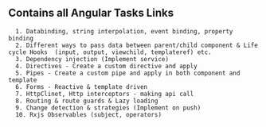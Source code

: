 ## Contains all Angular Tasks Links
      1. Databinding, string interpolation, event binding, property binding
      2. Different ways to pass data between parent/child component & Life cycle Hooks  (input, output, viewchild, templateref) etc.
      3. Dependency injection (Implement service)
      4. Directives - Create a custom directive and apply
      5. Pipes - Create a custom pipe and apply in both component and template
      6. Forms - Reactive & template driven
      7. HttpClinet, Http interceptors - making api call
      8. Routing & route guards & Lazy loading
      9. Change detection & strategies (Implement on push)
      10. Rxjs Observables (subject, operators)
